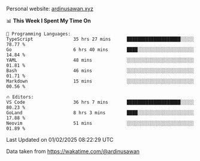 Personal website: [ardinusawan.xyz](https://ardinusawan.xyz)

<!--START_SECTION:waka-->
📊 **This Week I Spent My Time On** 

```text
💬 Programming Languages: 
TypeScript               35 hrs 27 mins      ████████████████████░░░░░   78.77 % 
Go                       6 hrs 40 mins       ████░░░░░░░░░░░░░░░░░░░░░   14.84 % 
YAML                     48 mins             ░░░░░░░░░░░░░░░░░░░░░░░░░   01.81 % 
Bash                     46 mins             ░░░░░░░░░░░░░░░░░░░░░░░░░   01.71 % 
Markdown                 15 mins             ░░░░░░░░░░░░░░░░░░░░░░░░░   00.56 % 

🔥 Editors: 
VS Code                  36 hrs 7 mins       ████████████████████░░░░░   80.23 % 
GoLand                   8 hrs 3 mins        ████░░░░░░░░░░░░░░░░░░░░░   17.88 % 
Neovim                   51 mins             ░░░░░░░░░░░░░░░░░░░░░░░░░   01.89 % 
```


 Last Updated on 01/02/2025 08:22:29 UTC
<!--END_SECTION:waka-->
Data taken from https://wakatime.com/@ardinusawan
